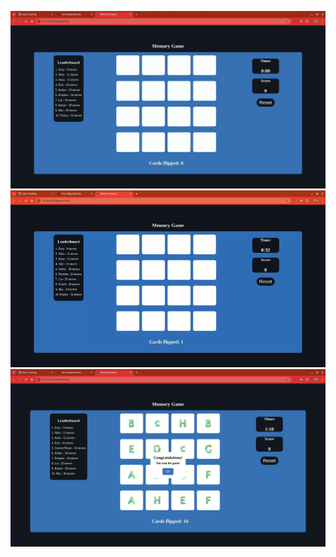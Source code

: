 ![Project Logo](vlcsnap-2024-09-19-07h21m23s312.png)
![Demo Video](memorygamevideo.gif)
![Project Logo](vlcsnap-2024-09-19-07h20m48s035.png)